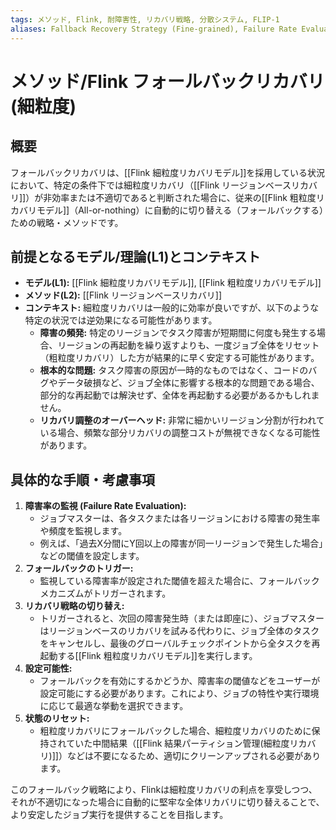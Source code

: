 ```yaml
---
tags: メソッド, Flink, 耐障害性, リカバリ戦略, 分散システム, FLIP-1
aliases: Fallback Recovery Strategy (Fine-grained), Failure Rate Evaluation
---
```


# メソッド/Flink フォールバックリカバリ(細粒度)

## 概要
フォールバックリカバリは、[[Flink 細粒度リカバリモデル]]を採用している状況において、特定の条件下では細粒度リカバリ（[[Flink リージョンベースリカバリ]]）が非効率または不適切であると判断された場合に、従来の[[Flink 粗粒度リカバリモデル]]（All-or-nothing）に自動的に切り替える（フォールバックする）ための戦略・メソッドです。

## 前提となるモデル/理論(L1)とコンテキスト
* **モデル(L1):** [[Flink 細粒度リカバリモデル]], [[Flink 粗粒度リカバリモデル]]
* **メソッド(L2):** [[Flink リージョンベースリカバリ]]
* **コンテキスト:** 細粒度リカバリは一般的に効率が良いですが、以下のような特定の状況では逆効果になる可能性があります。
    * **障害の頻発:** 特定のリージョンでタスク障害が短期間に何度も発生する場合、リージョンの再起動を繰り返すよりも、一度ジョブ全体をリセット（粗粒度リカバリ）した方が結果的に早く安定する可能性があります。
    * **根本的な問題:** タスク障害の原因が一時的なものではなく、コードのバグやデータ破損など、ジョブ全体に影響する根本的な問題である場合、部分的な再起動では解決せず、全体を再起動する必要があるかもしれません。
    * **リカバリ調整のオーバーヘッド:** 非常に細かいリージョン分割が行われている場合、頻繁な部分リカバリの調整コストが無視できなくなる可能性があります。

## 具体的な手順・考慮事項
1.  **障害率の監視 (Failure Rate Evaluation):**
    * ジョブマスターは、各タスクまたは各リージョンにおける障害の発生率や頻度を監視します。
    * 例えば、「過去X分間にY回以上の障害が同一リージョンで発生した場合」などの閾値を設定します。
2.  **フォールバックのトリガー:**
    * 監視している障害率が設定された閾値を超えた場合に、フォールバックメカニズムがトリガーされます。
3.  **リカバリ戦略の切り替え:**
    * トリガーされると、次回の障害発生時（または即座に）、ジョブマスターはリージョンベースのリカバリを試みる代わりに、ジョブ全体のタスクをキャンセルし、最後のグローバルチェックポイントから全タスクを再起動する[[Flink 粗粒度リカバリモデル]]を実行します。
4.  **設定可能性:**
    * フォールバックを有効にするかどうか、障害率の閾値などをユーザーが設定可能にする必要があります。これにより、ジョブの特性や実行環境に応じて最適な挙動を選択できます。
5.  **状態のリセット:**
    * 粗粒度リカバリにフォールバックした場合、細粒度リカバリのために保持されていた中間結果（[[Flink 結果パーティション管理(細粒度リカバリ)]]）などは不要になるため、適切にクリーンアップされる必要があります。

このフォールバック戦略により、Flinkは細粒度リカバリの利点を享受しつつ、それが不適切になった場合に自動的に堅牢な全体リカバリに切り替えることで、より安定したジョブ実行を提供することを目指します。